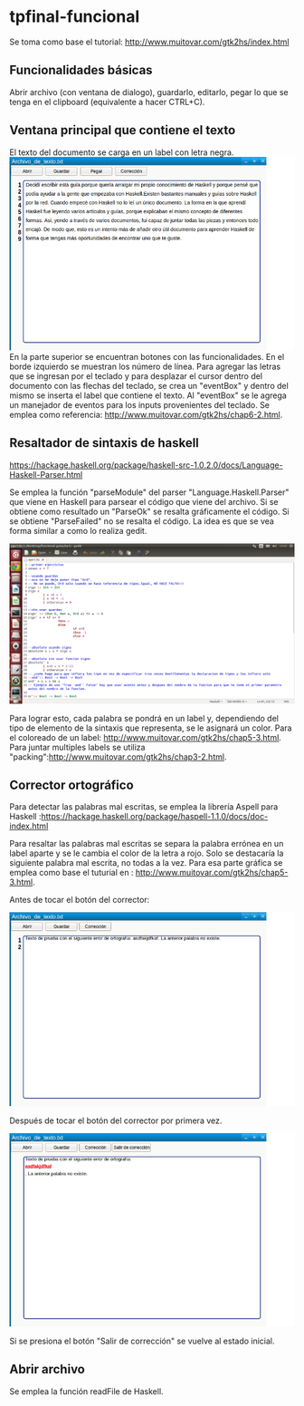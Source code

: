 # tpfinal-funcional
Se toma como base el tutorial: http://www.muitovar.com/gtk2hs/index.html

## Funcionalidades básicas
Abrir archivo (con ventana de dialogo), guardarlo, editarlo, pegar lo que se tenga en el clipboard (equivalente a hacer CTRL+C).

## Ventana principal que contiene el texto
El texto del documento se carga en un label con letra negra.
![Alt text](https://raw.githubusercontent.com/jorexe/tpfinal-funcional/master/prototipo/base.png)
En la parte superior se encuentran botones con las funcionalidades. En el borde izquierdo se muestran los número de línea.
Para agregar las letras que se ingresan por el teclado y para desplazar el cursor dentro del documento con las flechas del teclado, se crea un "eventBox" y dentro del mismo se inserta el label que contiene el texto. Al "eventBox" se le agrega un manejador de eventos para los inputs provenientes del teclado. Se emplea como referencia: http://www.muitovar.com/gtk2hs/chap6-2.html.
## Resaltador de sintaxis de haskell
https://hackage.haskell.org/package/haskell-src-1.0.2.0/docs/Language-Haskell-Parser.html

Se emplea la función "parseModule" del parser "Language.Haskell.Parser" que viene en Haskell para parsear el código que viene del archivo. Si se obtiene como resultado un "ParseOk" se resalta gráficamente el código. Si se obtiene "ParseFailed" no se resalta el código.
La idea es que se vea forma similar a como lo realiza gedit.

![Alt text](https://raw.githubusercontent.com/jorexe/tpfinal-funcional/master/prototipo/gedit_haskell.png)

Para lograr esto, cada palabra se pondrá en un label y, dependiendo del tipo de elemento de la sintaxis que representa, se le asignará un color. Para el coloreado de un label: http://www.muitovar.com/gtk2hs/chap5-3.html.
Para juntar multiples labels se utiliza "packing":http://www.muitovar.com/gtk2hs/chap3-2.html.

## Corrector ortográfico
Para detectar las palabras mal escritas, se emplea la librería Aspell para Haskell :https://hackage.haskell.org/package/haspell-1.1.0/docs/doc-index.html

Para resaltar las palabras mal escritas se separa la palabra errónea en un label aparte  y se le cambia el color de la letra a rojo. Solo se destacaría la siguiente palabra mal escrita, no todas a la vez.  Para esa parte gráfica se emplea como base el tuturial en : http://www.muitovar.com/gtk2hs/chap5-3.html.

Antes de tocar el botón del corrector:

	
![Alt text](https://raw.githubusercontent.com/jorexe/tpfinal-funcional/master/prototipo/antes.png)

Después de tocar el botón del corrector por primera vez.

![Alt text](https://raw.githubusercontent.com/jorexe/tpfinal-funcional/master/prototipo/despues.png)

Si se presiona el botón "Salir de corrección" se vuelve al estado inicial.

## Abrir archivo
Se emplea la función readFile de Haskell.

